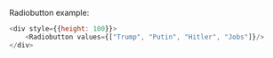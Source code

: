 Radiobutton example:

```js
<div style={{height: 100}}>
    <Radiobutton values={["Trump", "Putin", "Hitler", "Jobs"]}/>
</div>
```